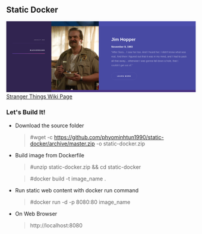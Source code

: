 ## Static Docker  

![alt text](./image.png "Static Website Deployment")
[Stranger Things Wiki Page](https://strangerthings.fandom.com/wiki/Stranger_Things_Wiki)

### Let's Build It!
* Download the source folder
    > #wget -c https://github.com/phyominhtun1990/static-docker/archive/master.zip -o static-docker.zip

* Build image from Dockerfile 
    > #unzip static-docker.zip && cd static-docker
    
    > #docker build -t image_name . 

* Run static web content with docker run command 
    > #docker run -d -p 8080:80 image_name 

* On Web Browser 
   > http://localhost:8080

  







